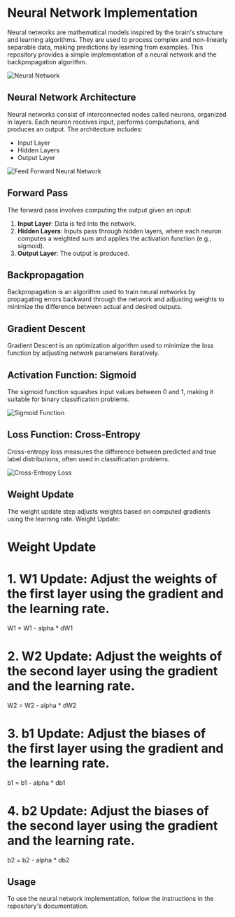# Neural Network Implementation

Neural networks are mathematical models inspired by the brain's structure and learning algorithms. They are used to process complex and non-linearly separable data, making predictions by learning from examples. This repository provides a simple implementation of a neural network and the backpropagation algorithm.

![Neural Network](https://github.com/RehamJamal13/Machine-Learning-Algorithms/assets/102676168/33518920-ed38-4cea-acab-7918068f6c32)

## Neural Network Architecture

Neural networks consist of interconnected nodes called neurons, organized in layers. Each neuron receives input, performs computations, and produces an output. The architecture includes:
- Input Layer
- Hidden Layers
- Output Layer

![Feed Forward Neural Network](https://github.com/RehamJamal13/Machine-Learning-Algorithms/assets/102676168/3169222c-b4ed-45a3-8fcd-9715152c51cc)

## Forward Pass

The forward pass involves computing the output given an input:
1. **Input Layer**: Data is fed into the network.
2. **Hidden Layers**: Inputs pass through hidden layers, where each neuron computes a weighted sum and applies the activation function (e.g., sigmoid).
3. **Output Layer**: The output is produced.

## Backpropagation

Backpropagation is an algorithm used to train neural networks by propagating errors backward through the network and adjusting weights to minimize the difference between actual and desired outputs.

## Gradient Descent

Gradient Descent is an optimization algorithm used to minimize the loss function by adjusting network parameters iteratively.

## Activation Function: Sigmoid

The sigmoid function squashes input values between 0 and 1, making it suitable for binary classification problems.

![Sigmoid Function](https://github.com/RehamJamal13/Machine-Learning-Algorithms/assets/102676168/3a256fbe-8f10-44aa-9475-39d635c0d4a1)

## Loss Function: Cross-Entropy

Cross-entropy loss measures the difference between predicted and true label distributions, often used in classification problems.

![Cross-Entropy Loss](https://github.com/RehamJamal13/Machine-Learning-Algorithms/assets/102676168/9a9f3180-84c3-4eb5-a4f2-08f40e5adc08)

## Weight Update

The weight update step adjusts weights based on computed gradients using the learning rate.
Weight Update:
# Weight Update
# 1. W1 Update: Adjust the weights of the first layer using the gradient and the learning rate.
W1 = W1 - alpha * dW1

# 2. W2 Update: Adjust the weights of the second layer using the gradient and the learning rate.
W2 = W2 - alpha * dW2

# 3. b1 Update: Adjust the biases of the first layer using the gradient and the learning rate.
b1 = b1 - alpha * db1

# 4. b2 Update: Adjust the biases of the second layer using the gradient and the learning rate.
b2 = b2 - alpha * db2



## Usage

To use the neural network implementation, follow the instructions in the repository's documentation.

